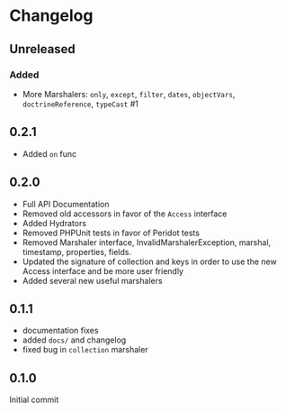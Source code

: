 # Changelog

## Unreleased

### Added

- More Marshalers: `only`, `except`, `filter`, `dates`, `objectVars`, `doctrineReference`, `typeCast` #1

## 0.2.1

- Added `on` func

## 0.2.0

- Full API Documentation
- Removed old accessors in favor of the ``Access`` interface
- Added Hydrators
- Removed PHPUnit tests in favor of Peridot tests
- Removed Marshaler interface, InvalidMarshalerException, marshal, timestamp, properties, fields.
- Updated the signature of collection and keys in order to use the new Access interface and be more user friendly
- Added several new useful marshalers

## 0.1.1

- documentation fixes
- added ``docs/`` and changelog
- fixed bug in ``collection`` marshaler

## 0.1.0

Initial commit
